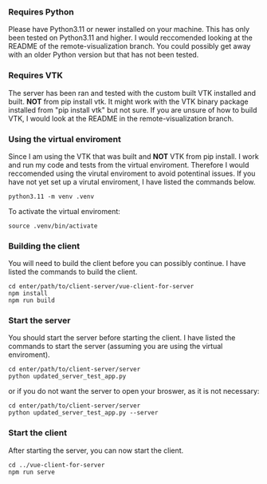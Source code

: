 ### Requires Python
Please have Python3.11 or newer installed on your machine. This has only been tested on Python3.11 and higher. I would reccomended looking at the README of the remote-visualization branch. You could possibly get away with an older Python version but that has not been tested.

### Requires VTK

The server has been ran and tested with the custom built VTK installed and built. **NOT** from pip install vtk. It might work with the VTK binary package installed from "pip install vtk" but not sure. If you are unsure of how to build VTK, I would look at the README in the remote-visualization branch.

### Using the virtual enviroment

Since I am using the VTK that was built and **NOT** VTK from pip install. I work and run my code and tests from the virtual enviroment. Therefore I would reccomended using the virutal enviroment to avoid potentinal issues. If you have not yet set up a virutal enviroment, I have listed the commands below.

```
python3.11 -m venv .venv
```

To activate the virtual enviroment:
```
source .venv/bin/activate
```

### Building the client

You will need to build the client before you can possibly continue. I have listed the commands to build the client.
```
cd enter/path/to/client-server/vue-client-for-server
npm install
npm run build
```

### Start the server
You should start the server before starting the client. I have listed the commands to start the server (assuming you are using the virtual enviroment).

```
cd enter/path/to/client-server/server
python updated_server_test_app.py
```

or if you do not want the server to open your broswer, as it is not necessary:
```
cd enter/path/to/client-server/server
python updated_server_test_app.py --server
```

### Start the client
After starting the server, you can now start the client.
```
cd ../vue-client-for-server
npm run serve
```
